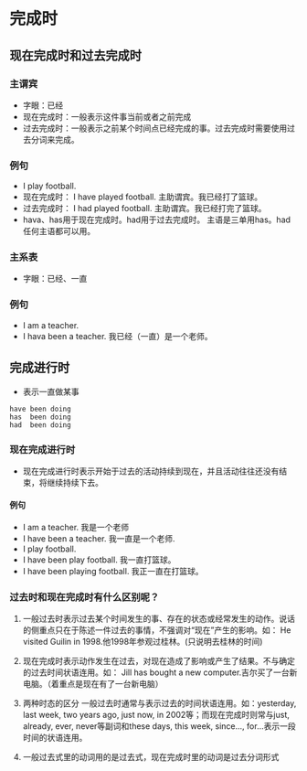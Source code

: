 # 完成时
## 现在完成时和过去完成时
### 主谓宾
- 字眼：已经
- 现在完成时：一般表示这件事当前或者之前完成
- 过去完成时：一般表示之前某个时间点已经完成的事。过去完成时需要使用过去分词来完成。
### 例句
- I play football.
- 现在完成时： I have played football. 主助谓宾。我已经打了篮球。
- 过去完成时： I had  played football. 主助谓宾。我已经打完了篮球。
- hava、has用于现在完成时。had用于过去完成时。 主语是三单用has。had任何主语都可以用。

### 主系表
- 字眼：已经、一直
### 例句
- I am a teacher.
- I hava been a teacher.  我已经（一直）是一个老师。 

## 完成进行时
- 表示一直做某事 
```
have been doing
has  been doing
had  been doing
```
### 现在完成进行时
- 现在完成进行时表示开始于过去的活动持续到现在，并且活动往往还没有结束，将继续持续下去。

#### 例句
- I am a teacher. 我是一个老师
- I have been a teacher. 我一直是一个老师.
- I play football.
- I have been play football. 我一直打篮球。
- I have been playing football. 我正一直在打篮球。

### 过去时和现在完成时有什么区别呢？
1. 一般过去时表示过去某个时间发生的事、存在的状态或经常发生的动作。说话的侧重点只在于陈述一件过去的事情，不强调对“现在”产生的影响。如：   He visited Guilin in 1998.他1998年参观过桂林。(只说明去桂林的时间)   
2. 现在完成时表示动作发生在过去，对现在造成了影响或产生了结果。不与确定的过去时间状语连用。如：   Jill has bought a new computer.吉尔买了一台新电脑。（着重点是现在有了一台新电脑） 

3. 两种时态的区分 一般过去时通常与表示过去的时间状语连用。如：yesterday, last week, two years ago, just now, in 2002等；而现在完成时则常与just, already, ever, never等副词和these days, this week, since..., for...表示一段时间的状语连用。

4. 一般过去式里的动词用的是过去式，现在完成时里的动词是过去分词形式
